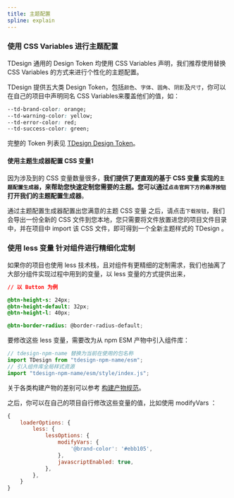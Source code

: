 ```yaml
---
title: 主题配置
spline: explain
---
```


### 使用 CSS Variables 进行主题配置

TDesign 通用的 Design Token 均使用 CSS Variables 声明，我们推荐使用替换 CSS Variables 的方式来进行个性化的主题配置。

TDesign 提供五大类 Design Token，包括`颜色`、`字体`、`圆角`、`阴影`及`尺寸`，你可以在自己的项目中声明同名 CSS Variables来覆盖他们的值，如：

```CSS
--td-brand-color: orange;
--td-warning-color: yellow;
--td-error-color: red;
--td-success-color: green;
```

完整的 Token 列表见 [TDesign Design Token](https://github.com/Tencent/tdesign-common/blob/develop/style/web/theme)。

#### 使用主题生成器配置 CSS 变量1

因为涉及到的 CSS 变量数量很多，**我们提供了更直观的基于 CSS 变量 实现的`主题配置生成器`，来帮助您快速定制您需要的主题。您可以通过`点击官网下方的悬浮按钮`打开我们的主题配置生成器**。

通过主题配置生成器配置出您满意的主题 CSS 变量 之后，请点击`下载按钮`，我们会导出一份全新的 CSS 文件到您本地，您只需要将文件放置进您的项目文件目录中，并在项目中 import 该 CSS 文件，即可得到一个全新主题样式的 TDesign 。

### 使用 less 变量 针对组件进行精细化定制

如果你的项目也使用 less 技术栈，且对组件有更精细的定制需求，我们也抽离了大部分组件实现过程中用到的变量，以 less 变量的方式提供出来，

```CSS
// 以 Button 为例

@btn-height-s: 24px;
@btn-height-default: 32px;
@btn-height-l: 40px;

@btn-border-radius: @border-radius-default;

```

要修改这些 less 变量，需要改为从 npm ESM 产物中引入组件库：

```js
// tdesign-npm-name 替换为当前在使用的包名称
import TDesign from "tdesign-npm-name/esm";
// 引入组件库全局样式资源
import "tdesign-npm-name/esm/style/index.js";
```

关于各类构建产物的差别可以参考 [构建产物规范](https://github.com/Tencent/tdesign-common/blob/develop/develop-install.md)。

之后，你可以在自己的项目自行修改这些变量的值，比如使用 modifyVars ：

```js
{
    loaderOptions: {
        less: {
            lessOptions: {
                modifyVars: {
                    '@brand-color': '#ebb105',
                },
                javascriptEnabled: true,
            },
        },
    }
}
```
